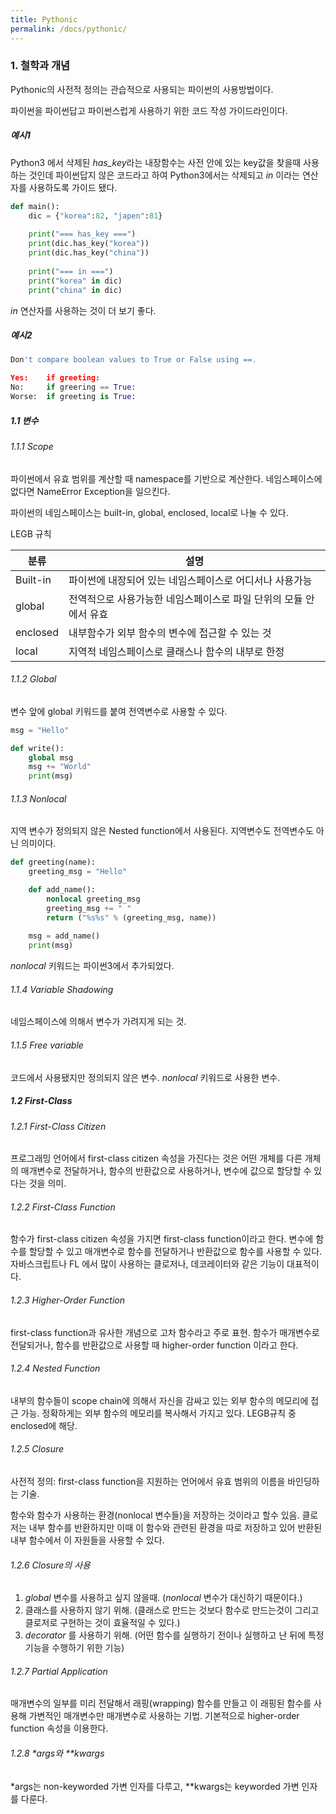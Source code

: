 ```yaml
---
title: Pythonic
permalink: /docs/pythonic/
---
```


### 1. 철학과 개념

Pythonic의 사전적 정의는 관습적으로 사용되는 파이썬의 사용방법이다.

파이썬을 파이썬답고 파이썬스럽게 사용하기 위한 코드 작성 가이드라인이다.

##### 예시1

Python3 에서 삭제된 *has_key*라는 내장함수는 사전 안에 있는 key값을 찾을때 사용하는 것인데 파이썬답지 않은 코드라고 하여 Python3에서는 삭제되고 *in* 이라는 연산자를 사용하도록 가이드 됐다.

```python
def main():
    dic = {"korea":82, "japen":81}
    
    print("=== has_key ===")
    print(dic.has_key("korea"))
    print(dic.has_key("china"))
    
    print("=== in ===")
    print("korea" in dic)
    print("china" in dic)
```

*in* 연산자를 사용하는 것이 더 보기 좋다.

##### 예시2

```python
Don't compare boolean values to True or False using ==.

Yes:	if greeting:
No:		if greering == True:
Worse:	if greeting is True:
```

##### 1.1 변수

###### 1.1.1 Scope

파이썬에서 유효 범위를 계산할 때 namespace를 기반으로 계산한다. 네임스페이스에 없다면 NameError Exception을 일으킨다.

파이썬의 네임스페이스는 built-in, global, enclosed, local로 나눌 수 있다.

LEGB 규칙

| 분류     | 설명                                                         |
| -------- | ------------------------------------------------------------ |
| Built-in | 파이썬에 내장되어 있는 네임스페이스로 어디서나 사용가능      |
| global   | 전역적으로 사용가능한 네임스페이스로 파일 단위의 모듈 안에서 유효 |
| enclosed | 내부함수가 외부 함수의 변수에 접근할 수 있는 것              |
| local    | 지역적 네임스페이스로 클래스나 함수의 내부로 한정            |

###### 1.1.2 Global

변수 앞에 global 키워드를 붙여 전역변수로 사용할 수 있다.

```python
msg = "Hello"

def write():
    global msg
    msg += "World"
    print(msg)
```

###### 1.1.3 Nonlocal

지역 변수가 정의되지 않은 Nested function에서 사용된다. 지역변수도 전역변수도 아닌 의미이다.

```python
def greeting(name):
    greeting_msg = "Hello"

    def add_name():
        nonlocal greeting_msg
        greeting_msg += " "
        return ("%s%s" % (greeting_msg, name))
    
    msg = add_name()
    print(msg)
```

*nonlocal* 키워드는 파이썬3에서 추가되었다.

###### 1.1.4 Variable Shadowing

네임스페이스에 의해서 변수가 가려지게 되는 것.

###### 1.1.5 Free variable

코드에서 사용됐지만 정의되지 않은 변수. *nonlocal* 키워드로 사용한 변수.



##### 1.2 First-Class

###### 1.2.1 First-Class Citizen

프로그래밍 언어에서 first-class citizen 속성을 가진다는 것은 어떤 개체를 다른 개체의 매개변수로 전달하거나, 함수의 반환값으로 사용하거나, 변수에 값으로 할당할 수 있다는 것을 의미.



###### 1.2.2 First-Class Function

함수가 first-class citizen 속성을 가지면 first-class function이라고 한다. 변수에 함수를 할당할 수 있고 매개변수로 함수를 전달하거나 반환값으로 함수를 사용할 수 있다. 자바스크립트나 FL 에서 많이 사용하는 클로저나, 데코레이터와 같은 기능이 대표적이다.



###### 1.2.3 Higher-Order Function

first-class function과 유사한 개념으로 고차 함수라고 주로 표현. 함수가 매개변수로 전달되거나, 함수를 반환값으로 사용할 때 higher-order function 이라고 한다.



###### 1.2.4 Nested Function

내부의 함수들이 scope chain에 의해서 자신을 감싸고 있는 외부 함수의 메모리에 접근 가능. 정확하게는 외부 함수의 메모리를 복사해서 가지고 있다. LEGB규칙 중 enclosed에 해당.



###### 1.2.5 Closure

사전적 정의: first-class function을 지원하는 언어에서 유효 범위의 이름을 바인딩하는 기술.

함수와 함수가 사용하는 환경(nonlocal 변수들)을 저장하는 것이라고 할수 있음. 클로저는 내부 함수를 반환하지만 이때 이 함수와 관련된 환경을 따로 저장하고 있어 반환된 내부 함수에서 이 자원들을 사용할 수 있다.



###### 1.2.6 Closure의 사용

1. *global* 변수를 사용하고 싶지 않을때. (*nonlocal* 변수가 대신하기 때문이다.)
2. 클래스를 사용하지 않기 위해. (클래스로 만드는 것보다 함수로 만드는것이 그리고 클로저로 구현하는 것이 효율적일 수 있다.)
3. *decorator* 를 사용하기 위해. (어떤 함수를 실행하기 전이나 실행하고 난 뒤에 특정 기능을 수행하기 위한 기능)



###### 1.2.7 Partial Application

매개변수의 일부를 미리 전달해서 래핑(wrapping) 함수를 만들고 이 래핑된 함수를 사용해 가변적인 매개변수만 매개변수로 사용하는 기법. 기본적으로 higher-order function 속성을 이용한다.



###### 1.2.8 *args와 **kwargs

*args는 non-keyworded 가변 인자를 다루고, **kwargs는 keyworded 가변 인자를 다룬다.

